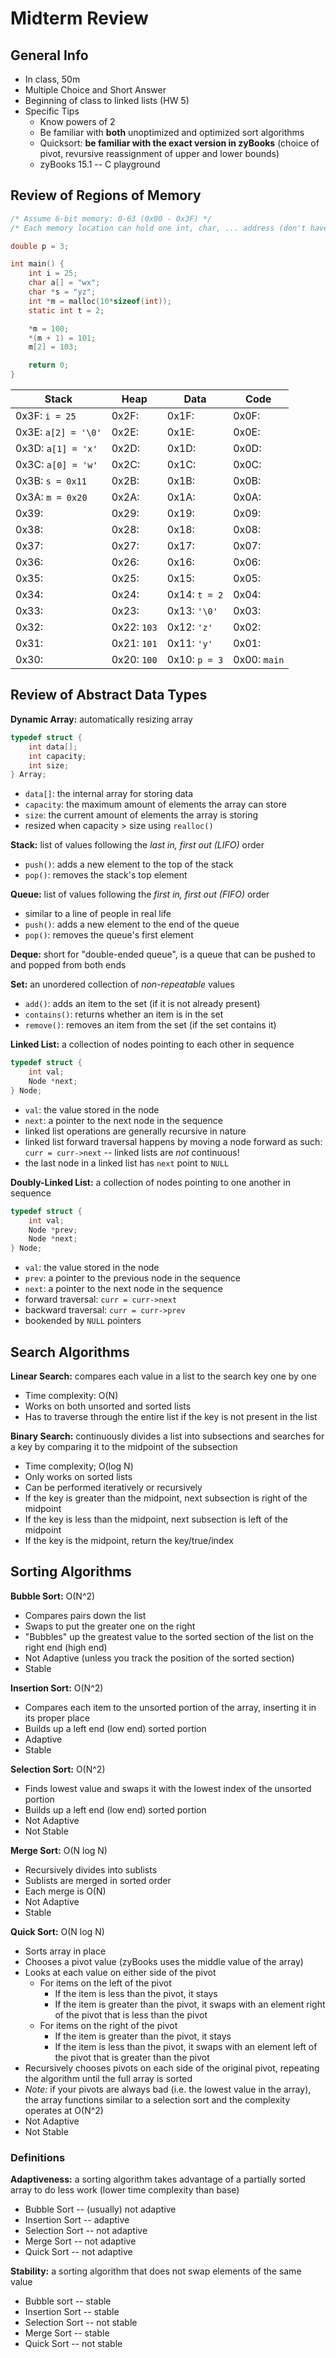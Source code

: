 # Midterm Review

## General Info
- In class, 50m
- Multiple Choice and Short Answer
- Beginning of class to linked lists (HW 5)
- Specific Tips
    - Know powers of 2 
    - Be familiar with __both__ unoptimized and optimized sort algorithms
    - Quicksort: __be familiar with the exact version in zyBooks__ (choice of pivot, revursive reassignment of upper and lower bounds)
    - zyBooks 15.1 -- C playground


## Review of Regions of Memory
```C
/* Assume 6-bit memory: 0-63 (0x00 - 0x3F) */
/* Each memory location can hold one int, char, ... address (don't have to worry about endian/ints having more than one address) */

double p = 3;

int main() {
    int i = 25;
    char a[] = "wx";
    char *s = "yz";
    int *m = malloc(10*sizeof(int));
    static int t = 2;

    *m = 100;
    *(m + 1) = 101;
    m[2] = 103;

    return 0;
}
```

| Stack | Heap | Data | Code |
|-|-|-|-|
|0x3F: `i = 25`|0x2F:|0x1F:|0x0F:|
|0x3E: `a[2] = '\0'`|0x2E:|0x1E:|0x0E:|
|0x3D: `a[1] = 'x'`|0x2D:|0x1D:|0x0D:|
|0x3C: `a[0] = 'w'`|0x2C:|0x1C:|0x0C:|
|0x3B: `s = 0x11`|0x2B:|0x1B:|0x0B:|
|0x3A: `m = 0x20`|0x2A:|0x1A:|0x0A:|
|0x39:|0x29: |0x19:|0x09:|
|0x38:|0x28: |0x18:|0x08:|
|0x37:|0x27: |0x17:|0x07:|
|0x36:|0x26: |0x16:|0x06:|
|0x35:|0x25: |0x15:|0x05:|
|0x34:|0x24: |0x14: `t = 2`|0x04:|
|0x33:|0x23: |0x13: `'\0'`|0x03:|
|0x32:|0x22: `103`|0x12: `'z'`|0x02:|
|0x31:|0x21: `101`|0x11: `'y'`|0x01:|
|0x30:|0x20: `100`|0x10: `p = 3`|0x00: `main`|

## Review of Abstract Data Types

__Dynamic Array:__ automatically resizing array
```C
typedef struct {
    int data[];
    int capacity;
    int size;
} Array;
```
- `data[]`: the internal array for storing data
- `capacity`: the maximum amount of elements the array can store
- `size`: the current amount of elements the array is storing
- resized when capacity > size using `realloc()`

__Stack:__ list of values following the _last in, first out (LIFO)_ order
- `push()`: adds a new element to the top of the stack
- `pop()`: removes the stack's top element

__Queue:__ list of values following the _first in, first out (FIFO)_ order
- similar to a line of people in real life
- `push()`: adds a new element to the end of the queue
- `pop()`: removes the queue's first element

__Deque:__ short for "double-ended queue", is a queue that can be pushed to and popped from both ends

__Set:__ an unordered collection of _non-repeatable_ values
- `add()`: adds an item to the set (if it is not already present)
- `contains()`: returns whether an item is in the set
- `remove()`: removes an item from the set (if the set contains it)

__Linked List:__ a collection of nodes pointing to each other in sequence
```C
typedef struct {
    int val;
    Node *next;
} Node;
```
- `val`: the value stored in the node
- `next`: a pointer to the next node in the sequence
- linked list operations are generally recursive in nature
- linked list forward traversal happens by moving a node forward as such: `curr = curr->next` -- linked lists are _not_ continuous!
- the last node in a linked list has `next` point to `NULL`

__Doubly-Linked List:__ a collection of nodes pointing to one another in sequence
```C
typedef struct {
    int val;
    Node *prev;
    Node *next;
} Node;
```
- `val`: the value stored in the node
- `prev`: a pointer to the previous node in the sequence
- `next`: a pointer to the next node in the sequence
- forward traversal: `curr = curr->next`
- backward traversal: `curr = curr->prev`
- bookended by `NULL` pointers

## Search Algorithms
__Linear Search:__ compares each value in a list to the search key one by one
- Time complexity: O(N)
- Works on both unsorted and sorted lists
- Has to traverse through the entire list if the key is not present in the list

__Binary Search:__ continuously divides a list into subsections and searches for a key by comparing it to the midpoint of the subsection
- Time complexity; O(log N)
- Only works on sorted lists
- Can be performed iteratively or recursively
- If the key is greater than the midpoint, next subsection is right of the midpoint
- If the key is less than the midpoint, next subsection is left of the midpoint
- If the key is the midpoint, return the key/true/index

## Sorting Algorithms
__Bubble Sort:__ O(N^2)
- Compares pairs down the list
- Swaps to put the greater one on the right
- "Bubbles" up the greatest value to the sorted section of the list on the right end (high end)
- Not Adaptive (unless you track the position of the sorted section)
- Stable

__Insertion Sort:__ O(N^2)
- Compares each item to the unsorted portion of the array, inserting it in its proper place
- Builds up a left end (low end) sorted portion
- Adaptive
- Stable

__Selection Sort:__ O(N^2)
- Finds lowest value and swaps it with the lowest index of the unsorted portion
- Builds up a left end (low end) sorted portion
- Not Adaptive
- Not Stable

__Merge Sort:__ O(N log N)
- Recursively divides into sublists
- Sublists are merged in sorted order
- Each merge is O(N)
- Not Adaptive
- Stable

__Quick Sort:__ O(N log N)
- Sorts array in place
- Chooses a pivot value (zyBooks uses the middle value of the array)
- Looks at each value on either side of the pivot
    - For items on the left of the pivot
        - If the item is less than the pivot, it stays
        - If the item is greater than the pivot, it swaps with an element right of the pivot that is less than the pivot
    - For items on the right of the pivot
        - If the item is greater than the pivot, it stays
        - If the item is less than the pivot, it swaps with an element left of the pivot that is greater than the pivot
- Recursively chooses pivots on each side of the original pivot, repeating the algorithm until the full array is sorted
- *Note:* if your pivots are always bad (i.e. the lowest value in the array), the array functions similar to a selection sort and the complexity operates at O(N^2)
- Not Adaptive
- Not Stable

### Definitions
__Adaptiveness:__ a sorting algorithm takes advantage of a partially sorted array to do less work (lower time complexity than base)
- Bubble Sort -- (usually) not adaptive
- Insertion Sort -- adaptive
- Selection Sort -- not adaptive
- Merge Sort -- not adaptive
- Quick Sort -- not adaptive

__Stability:__ a sorting algorithm that does not swap elements of the same value
- Bubble sort -- stable
- Insertion Sort -- stable
- Selection Sort -- not stable
- Merge Sort -- stable
- Quick Sort -- not stable
